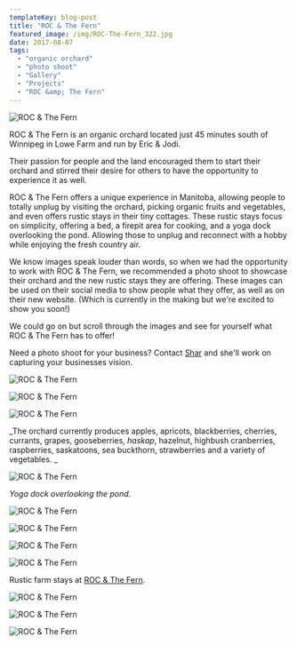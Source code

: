 ```yaml
---
templateKey: blog-post
title: "ROC & The Fern"
featured_image: /img/ROC-The-Fern_322.jpg
date: 2017-08-07
tags:
  - "organic orchard"
  - "photo shoot"
  - "Gallery"
  - "Projects"
  - "ROC &amp; The Fern"
---
```


![ROC & The Fern](/img/ROC-The-Fern_324.jpg)

ROC & The Fern is an organic orchard located just 45 minutes south of Winnipeg in Lowe Farm and run by Eric & Jodi.

Their passion for people and the land encouraged them to start their orchard and stirred their desire for others to have the opportunity to experience it as well.

ROC & The Fern offers a unique experience in Manitoba, allowing people to totally unplug by visiting the orchard, picking organic fruits and vegetables, and even offers rustic stays in their tiny cottages. These rustic stays focus on simplicity, offering a bed, a firepit area for cooking, and a yoga dock overlooking the pond. Allowing those to unplug and reconnect with a hobby while enjoying the fresh country air.

We know images speak louder than words, so when we had the opportunity to work with ROC & The Fern, we recommended a photo shoot to showcase their orchard and the new rustic stays they are offering. These images can be used on their social media to show people what they offer, as well as on their new website. (Which is currently in the making but we're excited to show you soon!)

We could go on but scroll through the images and see for yourself what ROC & The Fern has to offer!

Need a photo shoot for your business? Contact [Shar](mailto:sharlene@teamgi.ca) and she'll work on capturing your businesses vision.

![ROC & The Fern](/img/ROC-The-Fern_331.jpg)

![ROC & The Fern](/img/ROC-The-Fern_315.jpg)

![ROC & The Fern](/img/ROC-The-Fern_330.jpg)

_The orchard currently produces apples, apricots, blackberries, cherries, currants, grapes, gooseberries, _haskap_, hazelnut, highbush cranberries, raspberries, saskatoons, sea buckthorn, strawberries and a variety of vegetables. _

![ROC & The Fern](/img/ROC-The-Fern_320.jpg)

_Yoga dock overlooking the pond._

![ROC & The Fern](/img/ROC-The-Fern_323.jpg)

![ROC & The Fern](/img/ROC-The-Fern_321.jpg)

![ROC & The Fern](/img/ROC-The-Fern_316.jpg)

![ROC & The Fern](/img/ROC-The-Fern_333.jpg)

Rustic farm stays at [ROC & The Fern](https://www.facebook.com/rockandthefern/).

![ROC & The Fern](/img/ROC-The-Fern_329.jpg)

![ROC & The Fern](/img/ROC-The-Fern_332.jpg)

![ROC & The Fern](/img/ROC-The-Fern_317.jpg)

&nbsp;